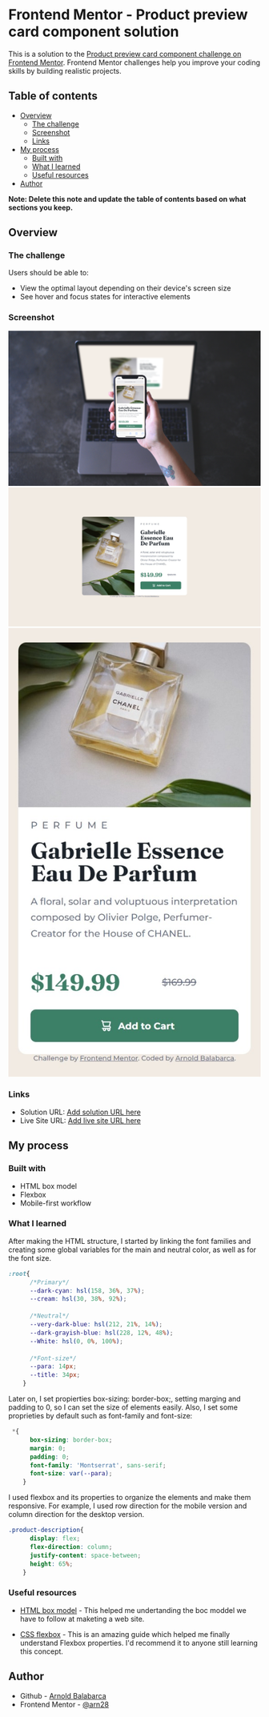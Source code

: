 # Frontend Mentor - Product preview card component solution

This is a solution to the [Product preview card component challenge on Frontend Mentor](https://www.frontendmentor.io/challenges/product-preview-card-component-GO7UmttRfa). Frontend Mentor challenges help you improve your coding skills by building realistic projects. 

## Table of contents

- [Overview](#overview)
  - [The challenge](#the-challenge)
  - [Screenshot](#screenshot)
  - [Links](#links)
- [My process](#my-process)
  - [Built with](#built-with)
  - [What I learned](#what-i-learned)
  - [Useful resources](#useful-resources)
- [Author](#author)

**Note: Delete this note and update the table of contents based on what sections you keep.**

## Overview

### The challenge

Users should be able to:

- View the optimal layout depending on their device's screen size
- See hover and focus states for interactive elements

### Screenshot

![](./responsive-preview.png)
![](./screenshot-desktop.jpeg)
![](./screenshot-mobile.jpeg)


### Links

- Solution URL: [Add solution URL here](https://your-solution-url.com)
- Live Site URL: [Add live site URL here](https://your-live-site-url.com)

## My process

### Built with

- HTML box model
- Flexbox
- Mobile-first workflow


### What I learned

After making the HTML structure, I started by linking the font families and creating some global variables for the main and neutral color, as well as for the font size.
```css
:root{
      /*Primary*/
      --dark-cyan: hsl(158, 36%, 37%);
      --cream: hsl(30, 38%, 92%);

      /*Neutral*/
      --very-dark-blue: hsl(212, 21%, 14%);
      --dark-grayish-blue: hsl(228, 12%, 48%);
      --White: hsl(0, 0%, 100%);
      
      /*Font-size*/
      --para: 14px;
      --title: 34px;
    }
```
Later on, I set propierties box-sizing: border-box;, setting marging and padding to 0, so I can set the size of elements easily.
Also, I set some proprieties by default such as font-family and font-size:

```css
 *{
      box-sizing: border-box;
      margin: 0;
      padding: 0;
      font-family: 'Montserrat', sans-serif;
      font-size: var(--para);
    }
```

I used flexbox and its properties to organize the elements and make them responsive. For example, I used row direction for the mobile version and column direction for the desktop version.
```css
.product-description{
      display: flex;
      flex-direction: column;
      justify-content: space-between;
      height: 65%;
    }
```

### Useful resources

- [HTML box model](https://www.w3schools.com/css/css_boxmodel.asp) - This helped me undertanding the boc moddel we have to follow at maketing a web site.

- [CSS flexbox](https://css-tricks.com/snippets/css/a-guide-to-flexbox/) - This is an amazing guide which helped me finally understand Flexbox properties. I'd recommend it to anyone still learning this concept.


## Author

- Github - [Arnold Balabarca](https://github.com/arn28)
- Frontend Mentor - [@arn28](https://www.frontendmentor.io/profile/yourusername)